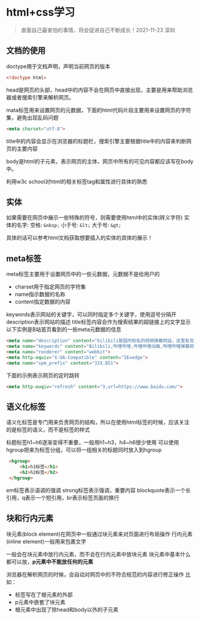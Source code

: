 # html+css学习
> 直面自己最害怕的事情，将会促进自己不断成长！2021-11-23 深圳
## 文档的使用
doctype用于文档声明，声明当前网页的版本
```html
<!doctype html>
```

head是网页的头部，head中的内容不会在网页中直接出现，主要是用来帮助浏览器或者搜索引擎来解析网页。

mata标签用来设置网页的元数据，下面的html代码片段主要用来设置网页的字符集，避免出现乱码问题
```html
<meta charset="utf-8">
```

title中的内容会显示在浏览器的标题栏，搜索引擎主要根据title中的内容来判断网页的主要内容

body是html的子元素，表示网页的主体，网页中所有的可见内容都应该写在body中。

利用w3c school对html的相关标签tag和属性进行具体的熟悉

## 实体
如果需要在网页中展示一些特殊的符号，则需要使用html中的实体(转义字符)
实体的名字:
空格: `&nbsp;`
小于号: `&lt;`
大于号: `&gt;`

具体的话可以参考html文档获取想要插入的实体的具体的展示！

## meta标签
meta标签主要用于设置网页中的一些元数据，元数据不是给用户的
* charset用于指定网页的字符集
* name指示数据的名称
* content指定数据的内容

keywords表示网站的关键字，可以同时指定多个关键字，使用逗号分隔开
description表示网站的描述
title标签内容会作为搜索结果的超链接上的文字显示
以下实例是B站首页看到的一些meta元数据的信息
```html
<meta name="description" content="bilibili是国内知名的视频弹幕网站，这里有及时的动漫新番，活跃的ACG氛围，有创意的Up主。大家可以在这里找到许多欢乐。">
<meta name="keywords" content="Bilibili,哔哩哔哩,哔哩哔哩动画,哔哩哔哩弹幕网,弹幕视频,B站,弹幕,字幕,AMV,MAD,MTV,ANIME,动漫,动漫音乐,游戏,游戏解说,二次元,游戏视频,ACG,galgame,动画,番组,新番,初音,洛天依,vocaloid,日本动漫,国产动漫,手机游戏,网络游戏,电子竞技,ACG燃曲,ACG神曲,追新番,新番动漫,新番吐槽,巡音,镜音双子,千本樱,初音MIKU,舞蹈MMD,MIKUMIKUDANCE,洛天依原创曲,洛天依翻唱曲,洛天依投食歌,洛天依MMD,vocaloid家族,OST,BGM,动漫歌曲,日本动漫音乐,宫崎骏动漫音乐,动漫音乐推荐,燃系mad,治愈系mad,MAD MOVIE,MAD高燃">
<meta name="renderer" content="webkit">
<meta http-equiv="X-UA-Compatible" content="IE=edge">
<meta name="spm_prefix" content="333.851">
```
下面的示例表示网页的定时跳转
```html
<meta http-euqiv="refresh" content="3,url=https://www.baidu.com/">
```
## 语义化标签
语义化标签是专门用来负责网页的结构，所以在使用html标签的时候，应该关注的是标签的语义，而不是标签的样式

标题标签h1~h6逐渐变得不重要，一般用h1~h3，h4~h6很少使用
可以使用hgroup把来为标签分组，可以将一组相关的标题同时放入到hgroup
```html
 <hgroup>
     <h1>h1标签</h1>
     <h2>h2标签</h2>
 </hgroup>
```
em标签表示语调的强调
strong标签表示强调，重要内容
blockquote表示一个长引用，q表示一个短引用，br表示标签页面的换行

## 块和行内元素
块元素(block element)在网页中一般通过块元素来对页面进行布局操作
行内元素(inline element)一般用来包裹文字

一般会在块元素中放行内元素，而不会在行内元素中放块元素
块元素中基本什么都可以放，**p元素中不能放任何的元素**

浏览器在解析网页的时候，会自动对网页中的不符合规范的内容进行修正操作
比如：
* 标签写在了根元素的外部
* p元素中嵌套了块元素
* 根元素中出现了除head和body以外的子元素

